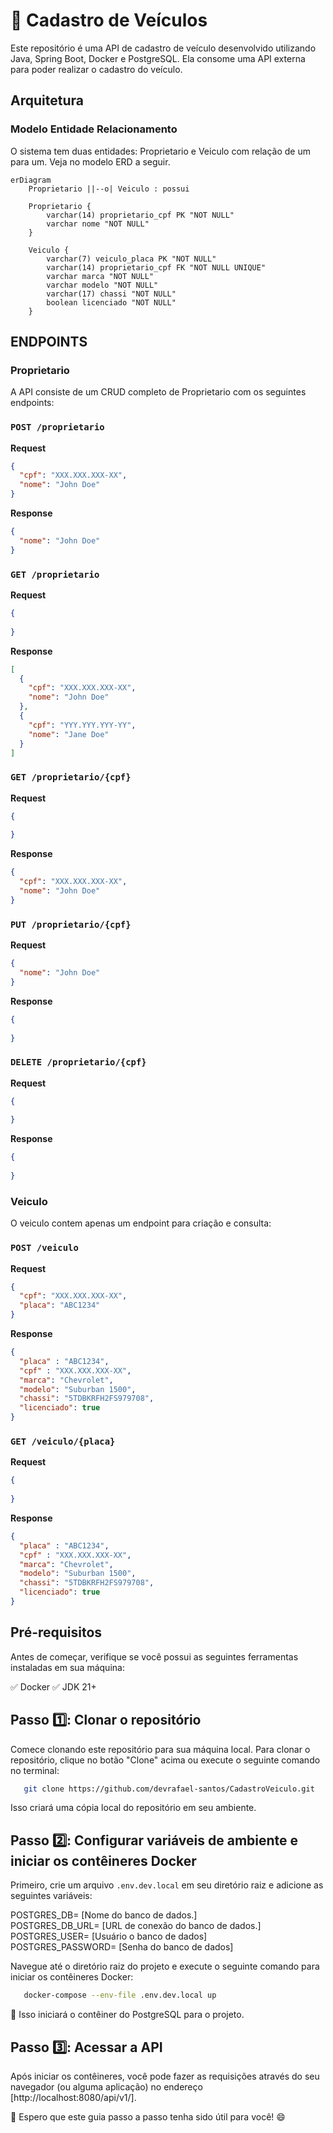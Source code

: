 # 🚀 Cadastro de Veículos

Este repositório é uma API de cadastro de veículo desenvolvido utilizando Java, Spring Boot, Docker e PostgreSQL. Ela consome uma API externa para poder realizar o cadastro do veículo.

## Arquitetura

### Modelo Entidade Relacionamento

O sistema tem duas entidades: Proprietario e Veiculo com relação de um para um. Veja no modelo ERD a seguir.

```mermaid
erDiagram
    Proprietario ||--o| Veiculo : possui
    
    Proprietario {
        varchar(14) proprietario_cpf PK "NOT NULL"
        varchar nome "NOT NULL"
    }
    
    Veiculo {
        varchar(7) veiculo_placa PK "NOT NULL"
        varchar(14) proprietario_cpf FK "NOT NULL UNIQUE"
        varchar marca "NOT NULL"
        varchar modelo "NOT NULL"
        varchar(17) chassi "NOT NULL"
        boolean licenciado "NOT NULL"
    }
```

## ENDPOINTS

### Proprietario

A API consiste de um CRUD completo de Proprietario com os seguintes endpoints:

### `POST /proprietario`

**Request**

```json
{
  "cpf": "XXX.XXX.XXX-XX",
  "nome": "John Doe"
}
```

**Response**

```json
{
  "nome": "John Doe"
}
```

### `GET /proprietario`

**Request**

```json
{
  
}
```

**Response**

```json
[
  {
    "cpf": "XXX.XXX.XXX-XX",
    "nome": "John Doe"
  },
  {
    "cpf": "YYY.YYY.YYY-YY",
    "nome": "Jane Doe"
  }
]
```

### `GET /proprietario/{cpf}`

**Request**

```json
{
  
}
```

**Response**

```json
{
  "cpf": "XXX.XXX.XXX-XX",
  "nome": "John Doe"
}
```

### `PUT /proprietario/{cpf}`

**Request**

```json
{
  "nome": "John Doe"
}
```

**Response**

```json
{
  
}
```

### `DELETE /proprietario/{cpf}`

**Request**

```json
{
  
}
```

**Response**

```json
{
  
}
```

### Veiculo

O veiculo contem apenas um endpoint para criação e consulta:

### `POST /veiculo`

**Request**

```json
{
  "cpf": "XXX.XXX.XXX-XX",
  "placa": "ABC1234"
}
```

**Response**

```json
{   
  "placa" : "ABC1234",
  "cpf" : "XXX.XXX.XXX-XX",
  "marca": "Chevrolet",
  "modelo": "Suburban 1500",
  "chassi": "5TDBKRFH2FS979708",
  "licenciado": true
}
```

### `GET /veiculo/{placa}`

**Request**

```json
{
  
}
```

**Response**

```json
{   
  "placa" : "ABC1234",
  "cpf" : "XXX.XXX.XXX-XX",
  "marca": "Chevrolet",
  "modelo": "Suburban 1500",
  "chassi": "5TDBKRFH2FS979708",
  "licenciado": true
}
```


## Pré-requisitos

Antes de começar, verifique se você possui as seguintes ferramentas instaladas em sua máquina:

✅ Docker
✅ JDK 21+

## Passo 1️⃣: Clonar o repositório

Comece clonando este repositório para sua máquina local. Para clonar o repositório, clique no botão "Clone" acima ou execute o seguinte comando no terminal:

```bash
   git clone https://github.com/devrafael-santos/CadastroVeiculo.git
```

Isso criará uma cópia local do repositório em seu ambiente.

## Passo 2️⃣: Configurar variáveis de ambiente e iniciar os contêineres Docker

Primeiro, crie um arquivo ``.env.dev.local`` em seu diretório raiz e adicione as seguintes variáveis:

POSTGRES_DB= [Nome do banco de dados.]  
POSTGRES_DB_URL= [URL de conexão do banco de dados.]  
POSTGRES_USER= [Usuário o banco de dados]  
POSTGRES_PASSWORD= [Senha do banco de dados]

Navegue até o diretório raiz do projeto e execute o seguinte comando para iniciar os contêineres Docker:

```bash
   docker-compose --env-file .env.dev.local up
```

🐳 Isso iniciará o contêiner do PostgreSQL para o projeto.

## Passo 3️⃣: Acessar a API

Após iniciar os contêineres, você pode fazer as requisições através do seu navegador (ou alguma aplicação) no endereço [http://localhost:8080/api/v1/].


🎉 Espero que este guia passo a passo tenha sido útil para você! 😄
